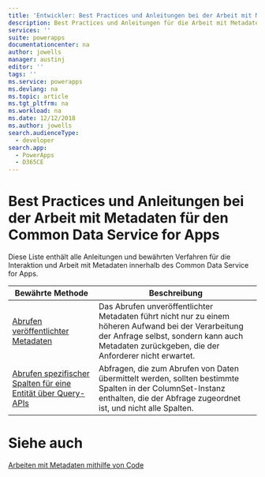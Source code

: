 ```yaml
---
title: 'Entwickler: Best Practices und Anleitungen bei der Arbeit mit Metadaten für den Common Data Service for Apps | Microsoft Docs'
description: Best Practices und Anleitungen für die Arbeit mit Metadaten für Entwickler des Common Data Service for Apps in PowerApps.
services: ''
suite: powerapps
documentationcenter: na
author: jowells
manager: austinj
editor: ''
tags: ''
ms.service: powerapps
ms.devlang: na
ms.topic: article
ms.tgt_pltfrm: na
ms.workload: na
ms.date: 12/12/2018
ms.author: jowells
search.audienceType:
  - developer
search.app:
  - PowerApps
  - D365CE
---
```


# <a name="best-practices-and-guidance-while-working-with-metadata-for-the-common-data-service-for-apps"></a>Best Practices und Anleitungen bei der Arbeit mit Metadaten für den Common Data Service for Apps

Diese Liste enthält alle Anleitungen und bewährten Verfahren für die Interaktion und Arbeit mit Metadaten innerhalb des Common Data Service for Apps.


|Bewährte Methode  |Beschreibung  |
|---------|---------|
|[Abrufen veröffentlichter Metadaten](retrieve-published-metadata.md)     |Das Abrufen unveröffentlichter Metadaten führt nicht nur zu einem höheren Aufwand bei der Verarbeitung der Anfrage selbst, sondern kann auch Metadaten zurückgeben, die der Anforderer nicht erwartet.         |
|[Abrufen spezifischer Spalten für eine Entität über Query-APIs](retrieve-specific-columns-entity-via-query-apis.md)     |Abfragen, die zum Abrufen von Daten übermittelt werden, sollten bestimmte Spalten in der ColumnSet-Instanz enthalten, die der Abfrage zugeordnet ist, und nicht alle Spalten.         |

# <a name="see-also"></a>Siehe auch
[Arbeiten mit Metadaten mithilfe von Code](../../metadata-services.md)<br />